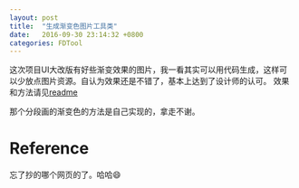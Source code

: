 ```yaml
---
layout: post
title:  "生成渐变色图片工具类"
date:   2016-09-30 23:14:32 +0800
categories: FDTool
---
```


这次项目UI大改版有好些渐变效果的图片，我一看其实可以用代码生成，这样可以少放点图片资源。自认为效果还是不错了，基本上达到了设计师的认可。
效果和方法请见[readme](https://github.com/toolazytoname/FDImageTool)


那个分段画的渐变色的方法是自己实现的，拿走不谢。



Reference
===

忘了抄的哪个网页的了。哈哈😄